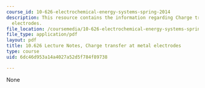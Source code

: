 ```yaml
---
course_id: 10-626-electrochemical-energy-systems-spring-2014
description: This resource contains the information regarding Charge transfer at metal
  electrodes.
file_location: /coursemedia/10-626-electrochemical-energy-systems-spring-2014/6dc46d953a14a4027a52d5f784f89738_MIT10_626S14_Lec24.pdf
file_type: application/pdf
layout: pdf
title: 10.626 Lecture Notes, Charge transfer at metal electrodes
type: course
uid: 6dc46d953a14a4027a52d5f784f89738

---
```

None